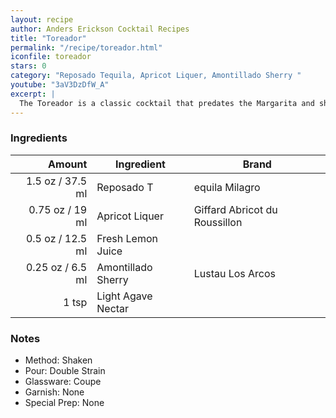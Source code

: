 ```yaml
---
layout: recipe
author: Anders Erickson Cocktail Recipes
title: "Toreador"
permalink: "/recipe/toreador.html"
iconfile: toreador
stars: 0
category: "Reposado Tequila, Apricot Liquer, Amontillado Sherry "
youtube: "3aV3DzDfW_A"
excerpt: |
  The Toreador is a classic cocktail that predates the Margarita and showcases tequila in a balanced and approachable way. It's a great choice for those who want to explore tequila beyond the classic Margarita.
---
```


### Ingredients

|  Amount | Ingredient         | Brand                         |
| ------: | ------------------ | ----------------------------- |
|  1.5 oz / 37.5 ml | Reposado T         | equila Milagro                |
| 0.75 oz / 19 ml | Apricot Liquer     | Giffard Abricot du Roussillon |
|  0.5 oz / 12.5 ml | Fresh Lemon Juice  |
| 0.25 oz / 6.5 ml | Amontillado Sherry | Lustau Los Arcos              |
|   1 tsp | Light Agave Nectar |

### Notes

- Method: Shaken
- Pour: Double Strain
- Glassware: Coupe
- Garnish: None
- Special Prep: None
